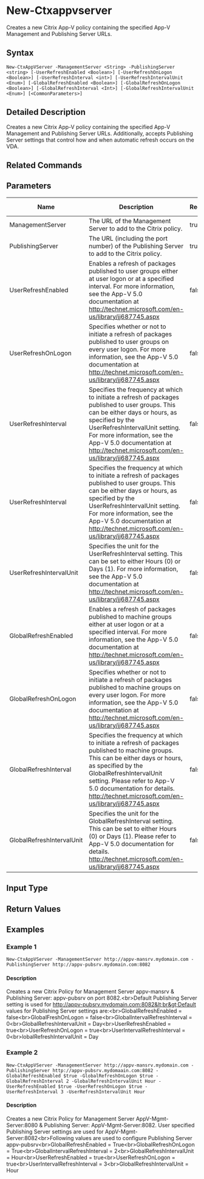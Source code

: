 ﻿
# New-Ctxappvserver
Creates a new Citrix App-V policy containing the specified App-V Management and Publishing Server URLs.
## Syntax
```
New-CtxAppVServer -ManagementServer <String> -PublishingServer <string> [-UserRefreshEnabled <Boolean>] [-UserRefreshOnLogon <Boolean>] [-UserRefreshInterval <int>] [-UserRefreshIntervalUnit <Enum>] [-GlobalRefreshEnabled <Boolean>] [-GlobalRefreshOnLogon <Boolean>] [-GlobalRefreshInterval <Int>] [-GlobalRefreshIntervalUnit <Enum>] [<CommonParameters>]
```
## Detailed Description
Creates a new Citrix App-V policy containing the specified App-V Management and Publishing Server URLs. Additionally, accepts Publishing Server settings that control how and when automatic refresh occurs on the VDA.


## Related Commands

## Parameters
| Name   | Description | Required? | Pipeline Input | Default Value |
| --- | --- | --- | --- | --- |
| ManagementServer | The URL of the Management Server to add to the Citrix policy. | true | true (ByValue, ByPropertyName) |  |
| PublishingServer | The URL (including the port number) of the Publishing Server to add to the Citrix policy. | true | true (ByValue, ByPropertyName) |  |
| UserRefreshEnabled | Enables a refresh of packages published to user groups either at user logon or at a specified interval. For more information, see the App-V 5.0 documentation at http://technet.microsoft.com/en-us/library/jj687745.aspx | false | false |  |
| UserRefreshOnLogon | Specifies whether or not to initiate a refresh of packages published to user groups on every user logon. For more information, see the App-V 5.0 documentation at http://technet.microsoft.com/en-us/library/jj687745.aspx | false | false |  |
| UserRefreshInterval | Specifies the frequency at which to initiate a refresh of packages published to user groups. This can be either days or hours, as specified by the UserRefreshIntervalUnit setting. For more information, see the App-V 5.0 documentation at http://technet.microsoft.com/en-us/library/jj687745.aspx | false | false |  |
| UserRefreshInterval | Specifies the frequency at which to initiate a refresh of packages published to user groups. This can be either days or hours, as specified by the UserRefreshIntervalUnit setting. For more information, see the App-V 5.0 documentation at http://technet.microsoft.com/en-us/library/jj687745.aspx | false | false |  |
| UserRefreshIntervalUnit | Specifies the unit for the UserRefreshInterval setting. This can be set to either Hours (0) or Days (1). For more information, see the App-V 5.0 documentation at http://technet.microsoft.com/en-us/library/jj687745.aspx | false | false |  |
| GlobalRefreshEnabled | Enables a refresh of packages published to machine groups either at user logon or at a specified interval. For more information, see the App-V 5.0 documentation at http://technet.microsoft.com/en-us/library/jj687745.aspx | false | false |  |
| GlobalRefreshOnLogon | Specifies whether or not to initiate a refresh of packages published to machine groups on every user logon. For more information, see the App-V 5.0 documentation at http://technet.microsoft.com/en-us/library/jj687745.aspx | false | false |  |
| GlobalRefreshInterval | Specifies the frequency at which to initiate a refresh of packages published to machine groups. This can be either days or hours, as specified by the GlobalRefreshIntervalUnit setting. Please refer to App-V 5.0 documentation for details. http://technet.microsoft.com/en-us/library/jj687745.aspx | false | false |  |
| GlobalRefreshIntervalUnit | Specifies the unit for the GlobalRefreshInterval setting. This can be set to either Hours (0) or Days (1). Please refer to App-V 5.0 documentation for details. http://technet.microsoft.com/en-us/library/jj687745.aspx | false | false |  |

## Input Type

### 

## Return Values

### 

## Examples

### Example 1
```
New-CtxAppVServer -ManagementServer http://appv-mansrv.mydomain.com -PublishingServer http://appv-pubsrv.mydomain.com:8082
```
#### Description
Creates a new Citrix Policy for Management Server appv-mansrv  &amp; Publishing Server: appv-pubsrv on port 8082.&lt;br&gt;Default Publishing Server setting is used for http://appv-pubsrv.mydomain.com:8082&lt;br&gt;Default values for Publishing Server settings are:&lt;br&gt;GlobalRefreshEnabled = false&lt;br&gt;GlobalFreshOnLogon = false&lt;br&gt;GlobalIntervalRefreshInterval = 0&lt;br&gt;GlobalRefreshIntervalUnit = Day&lt;br&gt;UserRefreshEnabled = true&lt;br&gt;UserRefreshOnLogon = true&lt;br&gt;UserIntervalRefreshInterval = 0&lt;br&gt;lobalRefreshIntervalUnit = Day
### Example 2
```
New-CtxAppVServer -ManagementServer http://appv-mansrv.mydomain.com -PublishingServer http://appv-pubsrv.mydomaain.com:8082 -GlobalRefreshEnabled $true -GlobalRefreshOnLogon $true -GlobalRefreshInterval 2 -GlobalRefreshIntervalUnit Hour -UserRefreshEnabled $true -UserRefreshOnLogon $true -UserRefreshInterval 3 -UserRefreshIntervalUnit Hour
```
#### Description
Creates a new Citrix Policy for Management Server AppV-Mgmt-Server:8080  &amp; Publishing Server: AppV-Mgmt-Server:8082. User specified Publishing Server settings are used for AppV-Mgmt-Server:8082&lt;br&gt;Following values are used to configure Publishing Server appv-pubsrv&lt;br&gt;GlobalRefreshEnabled = True&lt;br&gt;GlobalRefreshOnLogon = True&lt;br&gt;GlobalIntervalRefreshInterval = 2&lt;br&gt;GlobalRefreshIntervalUnit = Hour&lt;br&gt;UserRefreshEnabled = true&lt;br&gt;UserRefreshOnLogon = true&lt;br&gt;UserIntervalRefreshInterval = 3&lt;br&gt;GlobalRefreshIntervalUnit = Hour
